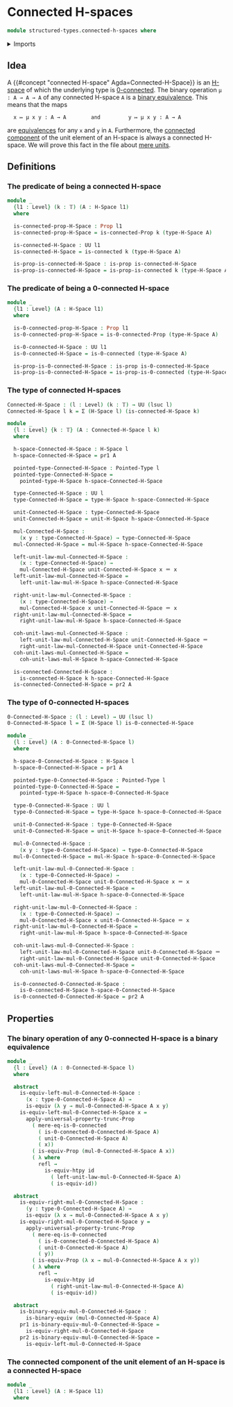 # Connected H-spaces

```agda
module structured-types.connected-h-spaces where
```

<details><summary>Imports</summary>

```agda
open import foundation.0-connected-types
open import foundation.binary-equivalences
open import foundation.connected-types
open import foundation.dependent-pair-types
open import foundation.equivalences
open import foundation.function-types
open import foundation.identity-types
open import foundation.propositional-truncations
open import foundation.propositions
open import foundation.truncation-levels
open import foundation.universe-levels

open import structured-types.h-spaces
open import structured-types.pointed-types
```

</details>

## Idea

A {{#concept "connected H-space" Agda=Connected-H-Space}} is an [H-space](structured-types.h-spaces.md) of which the underlying type is [0-connected](foundation.0-connected-types.md). The binary operation `μ : A → A → A` of any connected H-space `A` is a [binary equivalence](foundation.binary-equivalences.md). This means that the maps

```text
  x ↦ μ x y : A → A        and         y ↦ μ x y : A → A
```

are [equivalences](foundation-core.equivalences.md) for any `x` and `y` in `A`. Furthermore, the [connected component](foundation.connected-components.md) of the unit element of an H-space is always a connected H-space. We will prove this fact in the file about [mere units](structured-types.mere-units-h-spaces.md).

## Definitions

### The predicate of being a connected H-space

```agda
module _
  {l1 : Level} (k : 𝕋) (A : H-Space l1)
  where

  is-connected-prop-H-Space : Prop l1
  is-connected-prop-H-Space = is-connected-Prop k (type-H-Space A)

  is-connected-H-Space : UU l1
  is-connected-H-Space = is-connected k (type-H-Space A)

  is-prop-is-connected-H-Space : is-prop is-connected-H-Space
  is-prop-is-connected-H-Space = is-prop-is-connected k (type-H-Space A)
```

### The predicate of being a 0-connected H-space

```agda
module _
  {l1 : Level} (A : H-Space l1)
  where

  is-0-connected-prop-H-Space : Prop l1
  is-0-connected-prop-H-Space = is-0-connected-Prop (type-H-Space A)

  is-0-connected-H-Space : UU l1
  is-0-connected-H-Space = is-0-connected (type-H-Space A)

  is-prop-is-0-connected-H-Space : is-prop is-0-connected-H-Space
  is-prop-is-0-connected-H-Space = is-prop-is-0-connected (type-H-Space A)
```

### The type of connected H-spaces

```agda
Connected-H-Space : (l : Level) (k : 𝕋) → UU (lsuc l)
Connected-H-Space l k = Σ (H-Space l) (is-connected-H-Space k)

module _
  {l : Level} {k : 𝕋} (A : Connected-H-Space l k)
  where

  h-space-Connected-H-Space : H-Space l
  h-space-Connected-H-Space = pr1 A

  pointed-type-Connected-H-Space : Pointed-Type l
  pointed-type-Connected-H-Space =
    pointed-type-H-Space h-space-Connected-H-Space

  type-Connected-H-Space : UU l
  type-Connected-H-Space = type-H-Space h-space-Connected-H-Space

  unit-Connected-H-Space : type-Connected-H-Space
  unit-Connected-H-Space = unit-H-Space h-space-Connected-H-Space

  mul-Connected-H-Space :
    (x y : type-Connected-H-Space) → type-Connected-H-Space
  mul-Connected-H-Space = mul-H-Space h-space-Connected-H-Space

  left-unit-law-mul-Connected-H-Space :
    (x : type-Connected-H-Space) →
    mul-Connected-H-Space unit-Connected-H-Space x ＝ x
  left-unit-law-mul-Connected-H-Space =
    left-unit-law-mul-H-Space h-space-Connected-H-Space

  right-unit-law-mul-Connected-H-Space :
    (x : type-Connected-H-Space) →
    mul-Connected-H-Space x unit-Connected-H-Space ＝ x
  right-unit-law-mul-Connected-H-Space =
    right-unit-law-mul-H-Space h-space-Connected-H-Space

  coh-unit-laws-mul-Connected-H-Space :
    left-unit-law-mul-Connected-H-Space unit-Connected-H-Space ＝
    right-unit-law-mul-Connected-H-Space unit-Connected-H-Space
  coh-unit-laws-mul-Connected-H-Space =
    coh-unit-laws-mul-H-Space h-space-Connected-H-Space

  is-connected-Connected-H-Space :
    is-connected-H-Space k h-space-Connected-H-Space
  is-connected-Connected-H-Space = pr2 A
```

### The type of 0-connected H-spaces

```agda
0-Connected-H-Space : (l : Level) → UU (lsuc l)
0-Connected-H-Space l = Σ (H-Space l) is-0-connected-H-Space

module _
  {l : Level} (A : 0-Connected-H-Space l)
  where

  h-space-0-Connected-H-Space : H-Space l
  h-space-0-Connected-H-Space = pr1 A

  pointed-type-0-Connected-H-Space : Pointed-Type l
  pointed-type-0-Connected-H-Space =
    pointed-type-H-Space h-space-0-Connected-H-Space

  type-0-Connected-H-Space : UU l
  type-0-Connected-H-Space = type-H-Space h-space-0-Connected-H-Space

  unit-0-Connected-H-Space : type-0-Connected-H-Space
  unit-0-Connected-H-Space = unit-H-Space h-space-0-Connected-H-Space

  mul-0-Connected-H-Space :
    (x y : type-0-Connected-H-Space) → type-0-Connected-H-Space
  mul-0-Connected-H-Space = mul-H-Space h-space-0-Connected-H-Space

  left-unit-law-mul-0-Connected-H-Space :
    (x : type-0-Connected-H-Space) →
    mul-0-Connected-H-Space unit-0-Connected-H-Space x ＝ x
  left-unit-law-mul-0-Connected-H-Space =
    left-unit-law-mul-H-Space h-space-0-Connected-H-Space

  right-unit-law-mul-0-Connected-H-Space :
    (x : type-0-Connected-H-Space) →
    mul-0-Connected-H-Space x unit-0-Connected-H-Space ＝ x
  right-unit-law-mul-0-Connected-H-Space =
    right-unit-law-mul-H-Space h-space-0-Connected-H-Space

  coh-unit-laws-mul-0-Connected-H-Space :
    left-unit-law-mul-0-Connected-H-Space unit-0-Connected-H-Space ＝
    right-unit-law-mul-0-Connected-H-Space unit-0-Connected-H-Space
  coh-unit-laws-mul-0-Connected-H-Space =
    coh-unit-laws-mul-H-Space h-space-0-Connected-H-Space

  is-0-connected-0-Connected-H-Space :
    is-0-connected-H-Space h-space-0-Connected-H-Space
  is-0-connected-0-Connected-H-Space = pr2 A
```

## Properties

### The binary operation of any 0-connected H-space is a binary equivalence

```agda
module _
  {l : Level} (A : 0-Connected-H-Space l)
  where

  abstract
    is-equiv-left-mul-0-Connected-H-Space :
      (x : type-0-Connected-H-Space A) →
      is-equiv (λ y → mul-0-Connected-H-Space A x y)
    is-equiv-left-mul-0-Connected-H-Space x =
      apply-universal-property-trunc-Prop
        ( mere-eq-is-0-connected
          ( is-0-connected-0-Connected-H-Space A)
          ( unit-0-Connected-H-Space A)
          ( x))
        ( is-equiv-Prop (mul-0-Connected-H-Space A x))
        ( λ where
          refl →
            is-equiv-htpy id
              ( left-unit-law-mul-0-Connected-H-Space A)
              ( is-equiv-id))

  abstract
    is-equiv-right-mul-0-Connected-H-Space :
      (y : type-0-Connected-H-Space A) →
      is-equiv (λ x → mul-0-Connected-H-Space A x y)
    is-equiv-right-mul-0-Connected-H-Space y =
      apply-universal-property-trunc-Prop
        ( mere-eq-is-0-connected
          ( is-0-connected-0-Connected-H-Space A)
          ( unit-0-Connected-H-Space A)
          ( y))
        ( is-equiv-Prop (λ x → mul-0-Connected-H-Space A x y))
        ( λ where
          refl →
            is-equiv-htpy id
              ( right-unit-law-mul-0-Connected-H-Space A)
              ( is-equiv-id))

  abstract
    is-binary-equiv-mul-0-Connected-H-Space :
      is-binary-equiv (mul-0-Connected-H-Space A)
    pr1 is-binary-equiv-mul-0-Connected-H-Space =
      is-equiv-right-mul-0-Connected-H-Space
    pr2 is-binary-equiv-mul-0-Connected-H-Space =
      is-equiv-left-mul-0-Connected-H-Space
```

### The connected component of the unit element of an H-space is a connected H-space

```agda
module _
  {l1 : Level} (A : H-Space l1)
  where
```
